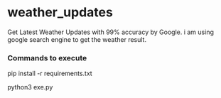 # weather_updates

Get Latest Weather Updates with 99% accuracy by Google.
i am using google search engine to get the weather result.

### Commands to execute
pip install -r requirements.txt

python3 exe.py
